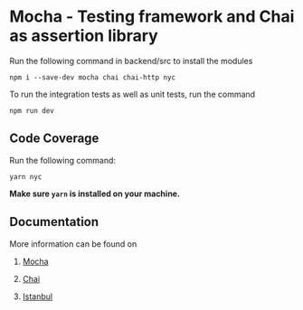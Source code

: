 # Mocha - Testing framework and Chai as assertion library

Run the following command in backend/src to install the modules

`npm i --save-dev mocha chai chai-http nyc`

To run the integration tests as well as unit tests, run the command

`npm run dev`

## Code Coverage
Run the following command:

`yarn nyc`

**Make sure `yarn` is installed on your machine.**

## Documentation
More information can be found on
1. [Mocha](https://mochajs.org/)

2. [Chai](https://www.chaijs.com/)

3. [Istanbul](https://istanbul.js.org/)


